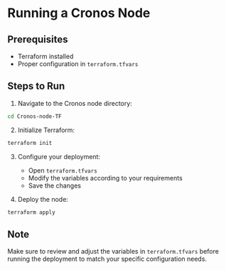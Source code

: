 # Running a Cronos Node

## Prerequisites
- Terraform installed
- Proper configuration in `terraform.tfvars`

## Steps to Run

1. Navigate to the Cronos node directory:
```bash
cd Cronos-node-TF
```

2. Initialize Terraform:
```bash
terraform init
```

3. Configure your deployment:
   - Open `terraform.tfvars`
   - Modify the variables according to your requirements
   - Save the changes

4. Deploy the node:
```bash
terraform apply
```

## Note
Make sure to review and adjust the variables in `terraform.tfvars` before running the deployment to match your specific configuration needs.
